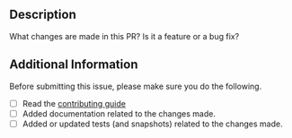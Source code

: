 ## Description

What changes are made in this PR? Is it a feature or a bug fix?

## Additional Information

Before submitting this issue, please make sure you do the following.

- [ ] Read the [contributing guide](https://github.com/wagmi-dev/abitype/blob/main/.github/CONTRIBUTING.md)
- [ ] Added documentation related to the changes made.
- [ ] Added or updated tests (and snapshots) related to the changes made.
